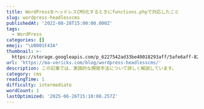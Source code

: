 ```yaml
---
title: WordPressをヘッドレスCMS化するときにfunctions.phpで対応したこと
slug: wordpress-headlesscms
publishedAt: '2022-08-28T15:00:00.000Z'
tags:
  - WordPress
categories: []
emoji: "\U0001F43A"
thumbnail: >-
  https://storage.googleapis.com/p_6227542ad33be40018293aff/5afe6aff-827b-488a-ad53-726d5845af99/wordpress-headlesscms.png
url: 'https://ma-vericks.com/blog/wordpress-headlesscms/'
description: この記事では、実践的な開発手法について詳しく解説しています。
category: cms
readingTime: 1
difficulty: intermediate
wordCount: 1
lastOptimized: '2025-06-26T15:10:08.257Z'
---
```


